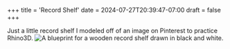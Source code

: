 +++
title = 'Record Shelf'
date = 2024-07-27T20:39:47-07:00
draft = false
+++

Just a little record shelf I modeled off of an image on Pinterest to practice Rhino3D.
![A blueprint for a wooden record shelf drawn in black and white.](/img/recordshelf/Featured_Shelf.jpg)
